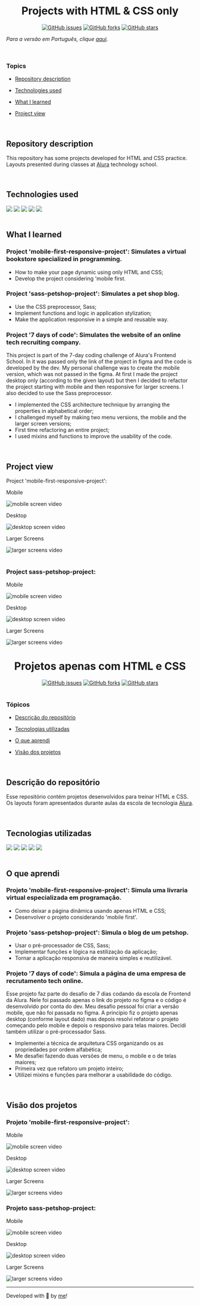 
<h1 align='center'> Projects with HTML & CSS only </h1>

<div align='center'>
   <a href="https://github.com/Caroline-Barbosa-Vilar/html-css-projects-only/issues"><img alt="GitHub issues" src="https://img.shields.io/github/issues/Caroline-Barbosa-Vilar/html-css-projects-only"></a>
	<a href="https://github.com/Caroline-Barbosa-Vilar/html-css-projects-only/network"><img alt="GitHub forks" src="https://img.shields.io/github/forks/Caroline-Barbosa-Vilar/html-css-projects-only"></a>
	<a href="https://github.com/Caroline-Barbosa-Vilar/html-css-projects-only/stargazers"><img alt="GitHub stars" src="https://img.shields.io/github/stars/Caroline-Barbosa-Vilar/html-css-projects-only"></a>
</div>


_Para a versão em Português, clique [aqui](#portuguese)._

<br>

### Topics

- [Repository description](#repository-description)

- [Technologies used](#technologies-used)

- [What I learned](#what-I-learned)

- [Project view](#project-view)

<br>

## Repository description

<p align="justify">

This repository has some projects developed for HTML and CSS practice. Layouts presented during classes at [Alura](https://www.alura.com.br) technology school.
</p>

<br>

## Technologies used

<div>
  <img src="https://img.shields.io/badge/HTML5-E34F26?style=for-the-badge&logo=html5&logoColor=white">
  <img src="https://img.shields.io/badge/CSS3-1572B6?style=for-the-badge&logo=css3&logoColor=white">
  <img src="https://img.shields.io/badge/BOOTSTRAP5-7836F9?style=for-the-badge&logo=bootstrap&logoColor=white">
  <img src="https://img.shields.io/badge/Sass-CF649A?style=for-the-badge&logo=sass&logoColor=white">
  <img src="https://img.shields.io/badge/Tailwind-38BDF8?style=for-the-badge&logo=tailwind&logoColor=white">
</div>

<br>

## What I learned

### Project 'mobile-first-responsive-project': Simulates a virtual bookstore specialized in programming.
- How to make your page dynamic using only HTML and CSS;
- Develop the project considering 'mobile first.

### Project 'sass-petshop-project': Simulates a pet shop blog.
- Use the CSS preprocessor, Sass;
- Implement functions and logic in application stylization;
- Make the application responsive in a simple and reusable way.

### Project '7 days of code': Simulates the website of an online tech recruiting company.
This project is part of the 7-day coding challenge of Alura's Frontend School. In it was passed only the link of the project in figma and 
the code is developed by the dev. My personal challenge was to create the mobile version, which was not passed in the figma. At first I made 
the project desktop only (according to the given layout) but then I decided to refactor the project starting with mobile and then responsive for 
larger screens. I also decided to use the Sass preprocessor. 
- I implemented the CSS architecture technique by arranging the properties in alphabetical order;
- I challenged myself by making two menu versions, the mobile and the larger screen versions;
- First time refactoring an entire project;
- I used mixins and functions to improve the usability of the code.

<br>

## Project view

Project 'mobile-first-responsive-project': 

Mobile

<img src="./mobile-first-responsive-project/assets/mobile.gif" alt="mobile screen video">

Desktop 

<img src="./mobile-first-responsive-project/assets/desktop.gif" alt="desktop screen video">

Larger Screens 

<img src="./mobile-first-responsive-project/assets/larger-screens.gif" alt="larger screens video"> 

<br>

<br>

### Project sass-petshop-project:

Mobile

<img src="./sass-petshop-project/img/mobile.gif" alt="mobile screen video">

Desktop 

<img src="./sass-petshop-project/img/desktop.gif" alt="desktop screen video">

Larger Screens 

<img src="./sass-petshop-project/img/larger-screens.gif" alt="larger screens video"> 

<br>

<div id="portuguese">


<h1 align='center'> Projetos apenas com HTML e CSS </h1>

<div align='center'>
   <a href="https://github.com/Caroline-Barbosa-Vilar/html-css-projects-only/issues"><img alt="GitHub issues" src="https://img.shields.io/github/issues/Caroline-Barbosa-Vilar/html-css-projects-only"></a>
	<a href="https://github.com/Caroline-Barbosa-Vilar/html-css-projects-only/network"><img alt="GitHub forks" src="https://img.shields.io/github/forks/Caroline-Barbosa-Vilar/html-css-projects-only"></a>
	<a href="https://github.com/Caroline-Barbosa-Vilar/html-css-projects-only/stargazers"><img alt="GitHub stars" src="https://img.shields.io/github/stars/Caroline-Barbosa-Vilar/html-css-projects-only"></a>
</div>

<br>

### Tópicos 

- [Descrição do repositório](#descrição-do-repositório)

- [Tecnologias utilizadas](#tecnologias-utilizadas)

- [O que aprendi](#o-que-aprendi)

- [Visão dos projetos](#visão-dos-projetos)

<br>

## Descrição do repositório 

<p align="justify">

Esse repositório contém projetos desenvolvidos para treinar HTML e CSS. Os layouts foram apresentados durante aulas da escola de tecnologia [Alura](https://www.alura.com.br).
</p>

<br>

## Tecnologias utilizadas

<div>
  <img src="https://img.shields.io/badge/HTML5-E34F26?style=for-the-badge&logo=html5&logoColor=white">
  <img src="https://img.shields.io/badge/CSS3-1572B6?style=for-the-badge&logo=css3&logoColor=white">
  <img src="https://img.shields.io/badge/BOOTSTRAP5-7836F9?style=for-the-badge&logo=bootstrap&logoColor=white">
  <img src="https://img.shields.io/badge/Sass-CF649A?style=for-the-badge&logo=sass&logoColor=white">
  <img src="https://img.shields.io/badge/Tailwind-38BDF8?style=for-the-badge&logo=tailwind&logoColor=white">
</div>

<br>

## O que aprendi
	
### Projeto 'mobile-first-responsive-project': Simula uma livraria virtual especializada em programação.
- Como deixar a página dinâmica usando apenas HTML e CSS;
- Desenvolver o projeto considerando 'mobile first'.


### Projeto 'sass-petshop-project': Simula o blog de um petshop.
- Usar o pré-processador de CSS, Sass;
- Implementar funções e lógica na estilização da aplicação;
- Tornar a aplicação responsiva de maneira simples e reutilizável.

### Projeto '7 days of code': Simula a página de uma empresa de recrutamento tech online.
Esse projeto faz parte do desafio de 7 dias codando da escola de Frontend da Alura. Nele foi passado apenas o link do projeto 
no figma e o código é desenvolvido por conta do dev. Meu desafio pessoal foi criar a versão mobile, que não foi passada no figma. 
A princípio fiz o projeto apenas desktop (conforme layout dado) mas depois resolvi refatorar o projeto começando pelo mobile e depois o 
responsivo para telas maiores. Decidi também utilizar o pré-processador Sass. 
- Implementei a técnica de arquitetura CSS organizando os as propriedades por ordem alfabética;
- Me desafiei fazendo duas versões de menu, o mobile e o de telas maiores;
- Primeira vez que refatoro um projeto inteiro;
- Utilizei mixins e funções para melhorar a usabilidade do código.

<br>

## Visão dos projetos

### Projeto 'mobile-first-responsive-project': 

Mobile

<img src="./mobile-first-responsive-project/assets/mobile.gif" alt="mobile screen video">

Desktop 

<img src="./mobile-first-responsive-project/assets/desktop.gif" alt="desktop screen video">

Larger Screens 

<img src="./mobile-first-responsive-project/assets/larger-screens.gif" alt="larger screens video"> 
<br>

### Projeto sass-petshop-project:

Mobile

<img src="./sass-petshop-project/img/mobile.gif" alt="mobile screen video">

Desktop 

<img src="./sass-petshop-project/img/desktop.gif" alt="desktop screen video">

Larger Screens 

<img src="./sass-petshop-project/img/larger-screens.gif" alt="larger screens video"> 
		
<br>
<hr>

Developed with 🧡 by [me](https://www.linkedin.com/in/carolinebarbosavilar/)!
